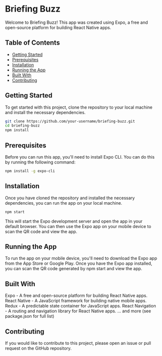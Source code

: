 # Briefing Buzz

Welcome to Briefing Buzz! This app was created using Expo, a free and open-source platform for building React Native apps.

## Table of Contents

- [Getting Started](#getting-started)
- [Prerequisites](#prerequisites)
- [Installation](#installation)
- [Running the App](#running-the-app)
- [Built With](#built-with)
- [Contributing](#contributing)

## Getting Started

To get started with this project, clone the repository to your local machine and install the necessary dependencies.

```bash
git clone https://github.com/your-username/briefing-buzz.git
cd briefing-buzz
npm install
```

## Prerequisites
Before you can run this app, you'll need to install Expo CLI. You can do this by running the following command:
```bash
npm install -g expo-cli
```

## Installation
Once you have cloned the repository and installed the necessary dependencies, you can run the app on your local machine.
```bash
npm start
```
This will start the Expo development server and open the app in your default browser. You can then use the Expo app on your mobile device to scan the QR code and view the app.

## Running the App
To run the app on your mobile device, you'll need to download the Expo app from the App Store or Google Play. Once you have the Expo app installed, you can scan the QR code generated by npm start and view the app.

## Built With
Expo - A free and open-source platform for building React Native apps.
React Native - A JavaScript framework for building native mobile apps.
Redux - A predictable state container for JavaScript apps.
React Navigation - A routing and navigation library for React Native apps.
... and more (see package.json for full list)

## Contributing
If you would like to contribute to this project, please open an issue or pull request on the GitHub repository.


